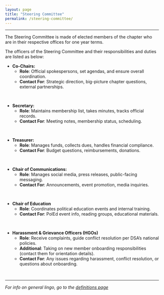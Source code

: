 ```yaml
---
layout: page
title: "Steering Committee"
permalink: /steering-committee/
---
```

---
The Steering Committee is made of elected members of the chapter who are in their respective offices for one year terms.
<br>

The officers of the Steering Committee and their responsibilities and duties are listed as below: 

* **Co-Chairs:** 
  - **Role**: Official spokespersons, set agendas, and ensure overall coordination.
  - **Contact For**: Strategic direction, big-picture chapter questions, external partnerships.
<br>

* **Secretary:** 
  - **Role**: Maintains membership list, takes minutes, tracks official records.
  - **Contact For**: Meeting notes, membership status, scheduling.
<br>

* **Treasurer:** 
  - **Role**: Manages funds, collects dues, handles financial compliance.
  - **Contact For**: Budget questions, reimbursements, donations.
<br>

* **Chair of Communications:** 
  - **Role**: Manages social media, press releases, public-facing messaging.
  - **Contact For**: Announcements, event promotion, media inquiries.
<br>

* **Chair of Education**
  - **Role**: Coordinates political education events and internal training.
  - **Contact For**: PolEd event info, reading groups, educational materials.
<br>

* **Harassment & Grievance Officers (HGOs)**
  - **Role**:  Receive complaints, guide conflict resolution per DSA’s national policies.
  - **Additional**: Taking on new member onboarding responsibilities (contact them for orientation details).
  - **Contact For**: Any issues regarding harassment, conflict resolution, or questions about onboarding.
<br>

---

*For info on general lingo, go to the [definitions page](/definitions/)*
